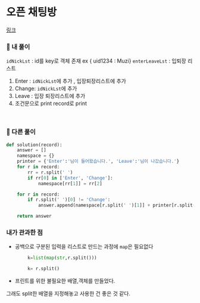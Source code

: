# 오픈 채팅방

[링크](https://programmers.co.kr/learn/courses/30/lessons/42888)

### 📌 내 풀이

`idNickLst` : id를 key로 객체 존재 ex { uid1234 : Muzi}
`enterLeaveLst` : 입퇴장 리스트

1. Enter : `idNickLst`에 추가 , 입장퇴장리스트에 추가
2. Change: `idNickLst`에 추가
3. Leave : 입장 퇴장리스트에 추가
4. 조건문으로 print record로 print

<br>

### 📌 다른 풀이

```py
def solution(record):
    answer = []
    namespace = {}
    printer = {'Enter':'님이 들어왔습니다.', 'Leave':'님이 나갔습니다.'}
    for r in record:
        rr = r.split(' ')
        if rr[0] in ['Enter', 'Change']:
            namespace[rr[1]] = rr[2]

    for r in record:
        if r.split(' ')[0] != 'Change':
            answer.append(namespace[r.split(' ')[1]] + printer[r.split(' ')[0]])

    return answer

```

### 내가 관과한 점

- 공백으로 구분된 입력을 리스트로 만드는 과정에 `map`은 필요없다

```py
        k=list(map(str,r.split()))

        k= r.split()
```

- 프린트를 위한 불필요한 배열,객체를 만들었다.

그래도 split한 배열을 지정해놓고 사용한 건 좋은 것 같다.
